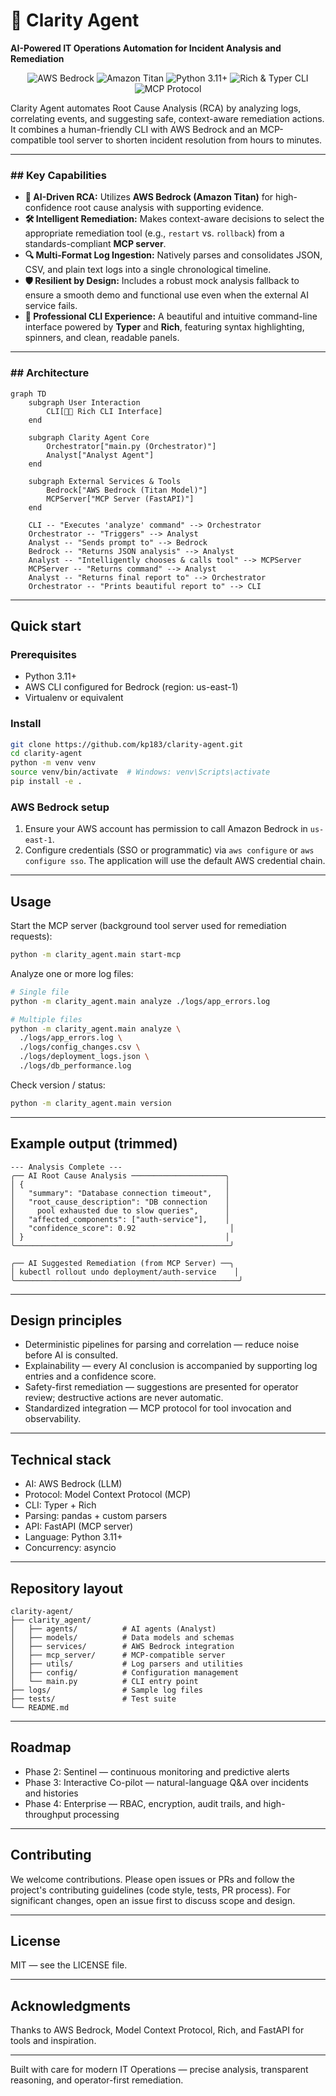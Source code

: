 # 🤖 Clarity Agent

**AI-Powered IT Operations Automation for Incident Analysis and Remediation**

<p align="center">
  <img src="https://img.shields.io/badge/AWS-Bedrock-orange?style=for-the-badge" alt="AWS Bedrock"/>
  <img src="https://img.shields.io/badge/AI_Model-Amazon_Titan-F8991D?style=for-the-badge" alt="Amazon Titan"/>
  <img src="https://img.shields.io/badge/Python-3.11+-blue?style=for-the-badge" alt="Python 3.11+"/>
  <img src="https://img.shields.io/badge/CLI-Rich_&_Typer-purple?style=for-the-badge" alt="Rich & Typer CLI"/>
  <img src="https://img.shields.io/badge/Protocol-MCP-lightgrey?style=for-the-badge" alt="MCP Protocol"/>
</p>

Clarity Agent automates Root Cause Analysis (RCA) by analyzing logs, correlating events, and suggesting safe, context-aware remediation actions. It combines a human-friendly CLI with AWS Bedrock and an MCP-compatible tool server to shorten incident resolution from hours to minutes.

---

### ## Key Capabilities

-   **🧠 AI-Driven RCA:** Utilizes **AWS Bedrock (Amazon Titan)** for high-confidence root cause analysis with supporting evidence.
-   **🛠️ Intelligent Remediation:** Makes context-aware decisions to select the appropriate remediation tool (e.g., `restart` vs. `rollback`) from a standards-compliant **MCP server**.
-   **🔍 Multi-Format Log Ingestion:** Natively parses and consolidates JSON, CSV, and plain text logs into a single chronological timeline.
-   **🛡️ Resilient by Design:** Includes a robust mock analysis fallback to ensure a smooth demo and functional use even when the external AI service fails.
-   **💎 Professional CLI Experience:** A beautiful and intuitive command-line interface powered by **Typer** and **Rich**, featuring syntax highlighting, spinners, and clean, readable panels.

---

### ## Architecture

```mermaid
graph TD
    subgraph User Interaction
        CLI[👨‍💻 Rich CLI Interface]
    end

    subgraph Clarity Agent Core
        Orchestrator["main.py (Orchestrator)"]
        Analyst["Analyst Agent"]
    end

    subgraph External Services & Tools
        Bedrock["AWS Bedrock (Titan Model)"]
        MCPServer["MCP Server (FastAPI)"]
    end

    CLI -- "Executes 'analyze' command" --> Orchestrator
    Orchestrator -- "Triggers" --> Analyst
    Analyst -- "Sends prompt to" --> Bedrock
    Bedrock -- "Returns JSON analysis" --> Analyst
    Analyst -- "Intelligently chooses & calls tool" --> MCPServer
    MCPServer -- "Returns command" --> Analyst
    Analyst -- "Returns final report to" --> Orchestrator
    Orchestrator -- "Prints beautiful report to" --> CLI
```

---

## Quick start

### Prerequisites

- Python 3.11+
- AWS CLI configured for Bedrock (region: us-east-1)
- Virtualenv or equivalent

### Install

```bash
git clone https://github.com/kp183/clarity-agent.git
cd clarity-agent
python -m venv venv
source venv/bin/activate  # Windows: venv\Scripts\activate
pip install -e .
```

### AWS Bedrock setup

1. Ensure your AWS account has permission to call Amazon Bedrock in `us-east-1`.
2. Configure credentials (SSO or programmatic) via `aws configure` or `aws configure sso`. The application will use the default AWS credential chain.

---

## Usage

Start the MCP server (background tool server used for remediation requests):

```bash
python -m clarity_agent.main start-mcp
```

Analyze one or more log files:

```bash
# Single file
python -m clarity_agent.main analyze ./logs/app_errors.log

# Multiple files
python -m clarity_agent.main analyze \
  ./logs/app_errors.log \
  ./logs/config_changes.csv \
  ./logs/deployment_logs.json \
  ./logs/db_performance.log
```

Check version / status:

```bash
python -m clarity_agent.main version
```

---

## Example output (trimmed)

```
--- Analysis Complete ---
╭── AI Root Cause Analysis ─────────────────────╮
│ {                                             │
│   "summary": "Database connection timeout",   │
│   "root_cause_description": "DB connection    │
│     pool exhausted due to slow queries",      │
│   "affected_components": ["auth-service"],    │
│   "confidence_score": 0.92                     │
│ }                                             │
╰────────────────────────────────────────────────╯

╭── AI Suggested Remediation (from MCP Server) ──╮
│ kubectl rollout undo deployment/auth-service    │
╰──────────────────────────────────────────────────╯
```

---

## Design principles

- Deterministic pipelines for parsing and correlation — reduce noise before AI is consulted.
- Explainability — every AI conclusion is accompanied by supporting log entries and a confidence score.
- Safety-first remediation — suggestions are presented for operator review; destructive actions are never automatic.
- Standardized integration — MCP protocol for tool invocation and observability.

---

## Technical stack

- AI: AWS Bedrock (LLM)
- Protocol: Model Context Protocol (MCP)
- CLI: Typer + Rich
- Parsing: pandas + custom parsers
- API: FastAPI (MCP server)
- Language: Python 3.11+
- Concurrency: asyncio

---

## Repository layout

```
clarity-agent/
├── clarity_agent/
│   ├── agents/          # AI agents (Analyst)
│   ├── models/          # Data models and schemas
│   ├── services/        # AWS Bedrock integration
│   ├── mcp_server/      # MCP-compatible server
│   ├── utils/           # Log parsers and utilities
│   ├── config/          # Configuration management
│   └── main.py          # CLI entry point
├── logs/                # Sample log files
├── tests/               # Test suite
└── README.md
```

---

## Roadmap

- Phase 2: Sentinel — continuous monitoring and predictive alerts
- Phase 3: Interactive Co-pilot — natural-language Q&A over incidents and histories
- Phase 4: Enterprise — RBAC, encryption, audit trails, and high-throughput processing

---

## Contributing

We welcome contributions. Please open issues or PRs and follow the project's contributing guidelines (code style, tests, PR process). For significant changes, open an issue first to discuss scope and design.

---

## License

MIT — see the LICENSE file.

---

## Acknowledgments

Thanks to AWS Bedrock, Model Context Protocol, Rich, and FastAPI for tools and inspiration.

---
Built with care for modern IT Operations — precise analysis, transparent reasoning, and operator-first remediation.
```

